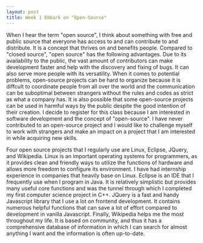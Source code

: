 ```yaml
---
layout: post
title: Week 1 Embark on "Open-Source"
---
```


When I hear the term "open source", I think about something with free and public source that everyone has access to and can contribute to and distribute. It is a concept that thrives on and benefits people. Compared to "closed source", "open source" has the following advantages. Due to its availability to the public, the vast amount of contributors can make development faster and help with the discovery and fixing of bugs. It can also serve more people with its versatility. When it comes to potential problems, open-source projects can be hard to organize because it is diffcult to coordinate people from all over the world and the communication can be suboptimal between strangers without the rules and codes as strict as what a company has. It is also possible that some open-source projects can be used in harmful ways by the public despite the good intention of their creation. I decide to register for this class because I am interested in software development and the concept of "open-source". I have never contributed to an open-source project and I would like to challenge myself to work with strangers and make an impact on a project that I am interested in while acquiring new skills.
<!--more-->

Four open source projects that I regularly use are Linux, Eclipse, JQuery, and Wikipedia. Linux is an important operating systems for programmers, as it provides clean and friendly ways to utilize the functions of hardware and allows more freedom to configure its environment. I have had internship experience in companies that heavily base on Linux. Eclipse is an IDE that I frequently use when I program in Java. It is relatively simplistic but provides many useful core functions and was the tunnel through which I completed my first computer science project in C++. JQuery is a fast and handy Javascript library that I use a lot on frontend development. It contains numerous helpful functions that can save a lot of effort compared to development in vanilla Javascript. Finally, Wikipedia helps me the most throughout my life. It is based on community, and thus it has a comprehensive database of information in which I can search for almost anything I want and the information is often up-to-date.